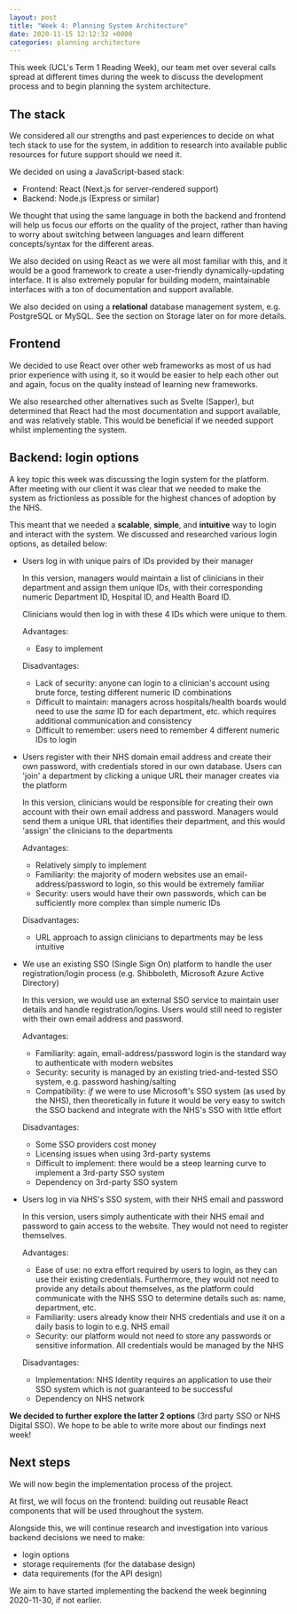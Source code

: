```yaml
---
layout: post
title: "Week 4: Planning System Architecture"
date: 2020-11-15 12:12:32 +0000
categories: planning architecture
---
```


This week (UCL's Term 1 Reading Week), our team met over several calls spread at different times during the week to discuss the development process and to begin planning the system architecture.

## The stack

We considered all our strengths and past experiences to decide on what tech stack to use for the system, in addition to research into available public resources for future support should we need it.

We decided on using a JavaScript-based stack:

- Frontend: React (Next.js for server-rendered support)
- Backend: Node.js (Express or similar)

We thought that using the same language in both the backend and frontend will help us focus our efforts on the quality of the project, rather than having to worry about switching between languages and learn different concepts/syntax for the different areas.

We also decided on using React as we were all most familiar with this, and it would be a good framework to create a user-friendly dynamically-updating interface. It is also extremely popular for building modern, maintainable interfaces with a ton of documentation and support available.

We also decided on using a **relational** database management system, e.g. PostgreSQL or MySQL. See the section on Storage later on for more details.

## Frontend

We decided to use React over other web frameworks as most of us had prior experience with using it, so it would be easier to help each other out and again, focus on the quality instead of learning new frameworks.

We also researched other alternatives such as Svelte (Sapper), but determined that React had the most documentation and support available, and was relatively stable. This would be beneficial if we needed support whilst implementing the system.

## Backend: login options

A key topic this week was discussing the login system for the platform. After meeting with our client it was clear that we needed to make the system as frictionless as possible for the highest chances of adoption by the NHS.

This meant that we needed a **scalable**, **simple**, and **intuitive** way to login and interact with the system. We discussed and researched various login options, as detailed below:

- Users log in with unique pairs of IDs provided by their manager

  In this version, managers would maintain a list of clinicians in their department and assign them unique IDs, with their corresponding numeric Department ID, Hospital ID, and Health Board ID.

  Clinicians would then log in with these 4 IDs which were unique to them.

  Advantages:

  - Easy to implement

  Disadvantages:

  - Lack of security: anyone can login to a clinician's account using brute force, testing different numeric ID combinations
  - Difficult to maintain: managers across hospitals/health boards would need to use the _same_ ID for each department, etc. which requires additional communication and consistency
  - Difficult to remember: users need to remember 4 different numeric IDs to login

- Users register with their NHS domain email address and create their own password, with credentials stored in our own database. Users can 'join' a department by clicking a unique URL their manager creates via the platform

  In this version, clinicians would be responsible for creating their own account with their own email address and password. Managers would send them a unique URL that identifies their department, and this would 'assign' the clinicians to the departments

  Advantages:

  - Relatively simply to implement
  - Familiarity: the majority of modern websites use an email-address/password to login, so this would be extremely familiar
  - Security: users would have their own passwords, which can be sufficiently more complex than simple numeric IDs

  Disadvantages:

  - URL approach to assign clinicians to departments may be less intuitive

- We use an existing SSO (Single Sign On) platform to handle the user registration/login process (e.g. Shibboleth, Microsoft Azure Active Directory)

  In this version, we would use an external SSO service to maintain user details and handle registration/logins. Users would still need to register with their own email address and password.

  Advantages:

  - Familiarity: again, email-address/password login is the standard way to authenticate with modern websites
  - Security: security is managed by an existing tried-and-tested SSO system, e.g. password hashing/salting
  - Compatibility: _if_ we were to use Microsoft's SSO system (as used by the NHS), then theoretically in future it would be very easy to switch the SSO backend and integrate with the NHS's SSO with little effort

  Disadvantages:

  - Some SSO providers cost money
  - Licensing issues when using 3rd-party systems
  - Difficult to implement: there would be a steep learning curve to implement a 3rd-party SSO system
  - Dependency on 3rd-party SSO system

- Users log in via NHS's SSO system, with their NHS email and password

  In this version, users simply authenticate with their NHS email and password to gain access to the website. They would not need to register themselves.

  Advantages:

  - Ease of use: no extra effort required by users to login, as they can use their existing credentials. Furthermore, they would not need to provide any details about themselves, as the platform could communicate with the NHS SSO to determine details such as: name, department, etc.
  - Familiarity: users already know their NHS credentials and use it on a daily basis to login to e.g. NHS email
  - Security: our platform would not need to store any passwords or sensitive information. All credentials would be managed by the NHS

  Disadvantages:

  - Implementation: NHS Identity requires an application to use their SSO system which is not guaranteed to be successful
  - Dependency on NHS network

**We decided to further explore the latter 2 options** (3rd party SSO or NHS Digital SSO). We hope to be able to write more about our findings next week!

## Next steps

We will now begin the implementation process of the project.

At first, we will focus on the frontend: building out reusable React components that will be used throughout the system.

Alongside this, we will continue research and investigation into various backend decisions we need to make:

- login options
- storage requirements (for the database design)
- data requirements (for the API design)

We aim to have started implementing the backend the week beginning 2020-11-30, if not earlier.
